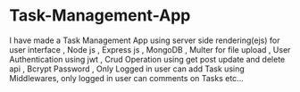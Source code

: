 # Task-Management-App
I have made a Task Management App using server side rendering(ejs) for user interface , Node js , Express js , MongoDB , Multer for file upload , User Authentication using jwt , Crud Operation using get post update and delete api , Bcrypt Password , Only Logged in user can add Task using Middlewares, only logged in user can comments on Tasks etc...


